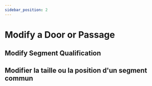 ```yaml
---
sidebar_position: 2
---
```


# Modify a Door or Passage

## Modify Segment Qualification







## Modifier la taille ou la position d'un segment commun


